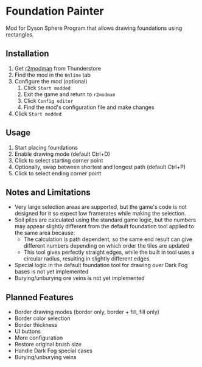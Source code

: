 # Foundation Painter
Mod for Dyson Sphere Program that allows drawing foundations using rectangles.

## Installation
1. Get [r2modman](https://dsp.thunderstore.io/package/ebkr/r2modman/) from Thunderstore
2. Find the mod in the `Online` tab
3. Configure the mod (optional)
   1. Click `Start modded`
   2. Exit the game and return to `r2modman`
   3. Click `Config editor`
   4. Find the mod's configuration file and make changes
4. Click `Start modded`

## Usage
1. Start placing foundations
2. Enable drawing mode (default Ctrl+D)
3. Click to select starting corner point
4. Optionally, swap between shortest and longest path (default Ctrl+P)
5. Click to select ending corner point

## Notes and Limitations
- Very large selection areas are supported, but the game's code is not designed for it so expect low framerates while making the selection.
- Soil piles are calculated using the standard game logic, but the numbers may appear slightly different from the default foundation tool applied to the same area because:
  - The calculation is path dependent, so the same end result can give different numbers depending on which order the tiles are updated
  - This tool gives perfectly straight edges, while the built in tool uses a circular radius, resulting in slightly different edges
- Special logic in the default foundation tool for drawing over Dark Fog bases is not yet implemented
- Burying/unburying ore veins is not yet implemented

## Planned Features
- Border drawing modes (border only, border + fill, fill only)
- Border color selection
- Border thickness
- UI buttons
- More configuration
- Restore original brush size
- Handle Dark Fog special cases
- Burying/unburying veins
